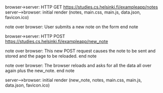 browser->server: HTTP GET https://studies.cs.helsinki.fi/exampleapp/notes
server-->browser: initial render (notes, main.css, main.js, data.json, favicon.ico)

note over browser:
User submits a new note on the form
end note

browser->server: HTTP POST https://studies.cs.helsinki.fi/exampleapp/new_note

note over browser:
This new POST request causes the note to be sent and stored and the page to be reloaded.
end note

note over browser:
The browser reloads and asks for all the data all over again plus the new_note.
end note

server-->browser: initial render (new_note, notes, main.css, main.js, data.json, favicon.ico)
